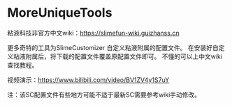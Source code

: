 # MoreUniqueTools
粘液科技非官方中文wiki：https://slimefun-wiki.guizhanss.cn

更多奇特的工具为SlimeCustomizer 自定义粘液附属的配置文件。
在安装好自定义粘液附属后，将下载的配置文件覆盖原配置文件即可。
不懂的可以上中文wiki查找教程。

视频演示：https://www.bilibili.com/video/BV1ZV4y1S7uY

注：该SC配置文件有些地方可能不适于最新SC需要参考wiki手动修改。
